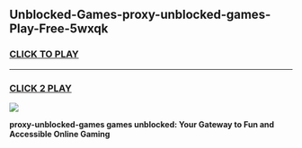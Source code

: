 
## Unblocked-Games-proxy-unblocked-games-Play-Free-5wxqk
<h3>
<a href="https://premium76.site?title=proxy-unblocked-games&ref=10A">CLICK TO PLAY</a></h3>
<hr>

<h3>
<a href="https://premium76.site?title=proxy-unblocked-games&ref=10A">CLICK 2 PLAY</a>
  
</h3>

<a href="https://premium76.site?title=proxy-unblocked-games&ref=10A"><img src="https://clearcache.store/games.png"></a>


**proxy-unblocked-games games unblocked: Your Gateway to Fun and Accessible Online Gaming**

